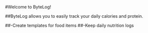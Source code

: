 #Welcome to ByteLog!

##ByteLog allows you to easily track your daily calories and protein.

##-Create templates for food items
##-Keep daily nutrition logs      
